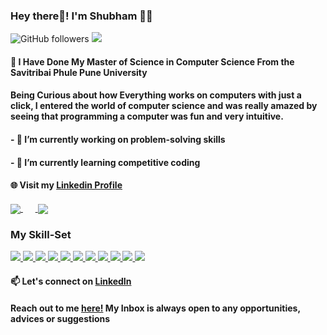 ### Hey there👋! I'm Shubham 👋🏾   

![GitHub followers](https://img.shields.io/github/followers/ShubhVadke?label=Follow&style=social)
![](https://komarev.com/ghpvc/?username=your-github-ShubhVadke&color=blueviolet)


#### 🌱 I Have Done My Master of Science in Computer Science From the Savitribai Phule Pune University
#### Being Curious about how Everything works on computers with just a click, I entered the world of computer science and was really amazed by seeing that programming a computer was fun and very intuitive.
#### - 🔭 I’m currently working on problem-solving skills
#### - 🌱 I’m currently learning competitive coding

#### 🌐 Visit my [Linkedin Profile](https://www.linkedin.com/in/shubhamvadke/)

<!--<img align = "left" src="https://raw.githubusercontent.com/SujeetJawale/SujeetJawale/master/gif1.gif"  width="200" height="185" alt="Hello!">        -->
<!--![Sujeet's github stats](https://github-readme-stats.vercel.app/api?username=SujeetJawale&show_icons=true&theme=cobalt&count_private=true)-->
<!--![Top Languagess](https://github-readme-stats.vercel.app/api/top-langs/?username=SujeetJawale&theme=cobalt&langs_count=8&layout=compact)-->

<a href="https://github.com/ShubhVadke">
  <img align="center" src="https://github-readme-stats.vercel.app/api/top-langs/?username=ShubhVadke&theme=cobalt&langs_count=8&layout=compact" />
</a>
&nbsp;&nbsp;&nbsp;&nbsp;&nbsp;<a href="https://github.com/ShubhVadke">
  <img align="center" src="https://github-readme-stats.vercel.app/api?username=ShubhVadke&show_icons=true&theme=cobalt&count_private=true" />
</a>



### My Skill-Set
<a href="https://github.com/ShubhVadke">
<img src="https://img.shields.io/badge/java-%23ED8B00.svg?&style=for-the-badge&logo=Java&logoColor=white"/>
</a>
<a href="https://github.com/ShubhVadke">
  <img src="https://img.shields.io/badge/springboot-%2314354C.svg?&style=for-the-badge&logo=spring&logoColor=white"/>
</a>
<a href="https://github.com/ShubhVadke">
<img src="https://img.shields.io/badge/html5%20-%23E34F26.svg?&style=for-the-badge&logo=html5&logoColor=white"/>
</a>
<a href="https://github.com/ShubhVadke">
<img src="https://img.shields.io/badge/css3%20-%231572B6.svg?&style=for-the-badge&logo=css3&logoColor=white"/>
</a>
<a href="https://github.com/ShubhVadke">
<img src="https://img.shields.io/badge/javascript%20-%23323330.svg?&style=for-the-badge&logo=javascript&logoColor=%23F7DF1E"/>
</a>
<a href="https://github.com/ShubhVadke">
  <img src="https://img.shields.io/badge/react%20-%2300599C.svg?&style=for-the-badge&logo=react%2B%2B&ogoColor=white"/>
</a>
<a href="https://github.com/ShubhVadke">
<img src="https://img.shields.io/badge/git%20-%23F05033.svg?&style=for-the-badge&logo=git&logoColor=white"/>
</a>
<a href="https://github.com/ShubhVadke">
<img src="https://img.shields.io/badge/github%20-%23121011.svg?&style=for-the-badge&logo=github&logoColor=white"/>
</a>
<a href="https://github.com/ShubhVadke">
<img src="https://img.shields.io/badge/mysql-%2300f.svg?&style=for-the-badge&logo=mysql&logoColor=white"/>
</a>
<a href="https://github.com/ShubhVadke">
<img src ="https://img.shields.io/badge/sqlite-%3121011.svg?&style=for-the-badge&logo=sqlite&logoColor=white"/>
</a>
<a href="https://github.com/ShubhVadke">
<img src="https://img.shields.io/badge/mongo%20-%23150458.svg?&style=for-the-badge&logo=mongo&logoColor=white" />
</a>


#### 📫 Let's connect on [LinkedIn](https://www.linkedin.com/in/shubhamvadke/)
#### Reach out to me [here!](mailto:shubhvadke@gmail.com?subject=[GitHub]) My Inbox is always open to any opportunities, advices or suggestions
